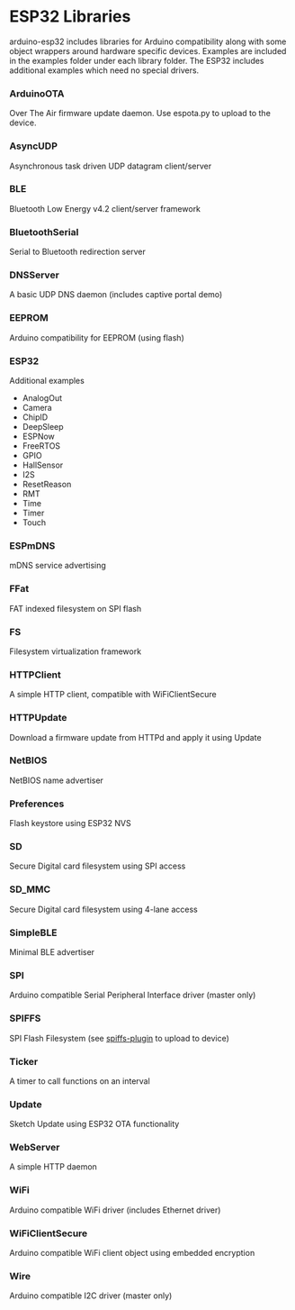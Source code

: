 # ESP32 Libraries

arduino-esp32 includes libraries for Arduino compatibility along with some object wrappers around hardware specific devices.  Examples are included in the examples folder under each library folder.  The ESP32 includes additional examples which need no special drivers.

### ArduinoOTA
  Over The Air firmware update daemon.  Use espota.py to upload to the device.

### AsyncUDP
  Asynchronous task driven UDP datagram client/server

### BLE
  Bluetooth Low Energy v4.2 client/server framework

### BluetoothSerial
  Serial to Bluetooth redirection server

### DNSServer
  A basic UDP DNS daemon (includes captive portal demo)

### EEPROM
  Arduino compatibility for EEPROM (using flash)

### ESP32
  Additional examples
  * AnalogOut
  * Camera
  * ChipID
  * DeepSleep
  * ESPNow
  * FreeRTOS
  * GPIO
  * HallSensor
  * I2S
  * ResetReason
  * RMT
  * Time
  * Timer
  * Touch

### ESPmDNS
  mDNS service advertising

### FFat
  FAT indexed filesystem on SPI flash

### FS
  Filesystem virtualization framework

### HTTPClient
  A simple HTTP client, compatible with WiFiClientSecure

### HTTPUpdate
  Download a firmware update from HTTPd and apply it using Update

### NetBIOS
  NetBIOS name advertiser

### Preferences
  Flash keystore using ESP32 NVS

### SD
  Secure Digital card filesystem using SPI access

### SD_MMC
  Secure Digital card filesystem using 4-lane access

### SimpleBLE
  Minimal BLE advertiser

### SPI
  Arduino compatible Serial Peripheral Interface driver (master only)

### SPIFFS
  SPI Flash Filesystem (see [spiffs-plugin](https://github.com/me-no-dev/arduino-esp32fs-plugin) to upload to device)

### Ticker
  A timer to call functions on an interval

### Update
  Sketch Update using ESP32 OTA functionality

### WebServer
  A simple HTTP daemon

### WiFi
  Arduino compatible WiFi driver (includes Ethernet driver)

### WiFiClientSecure
  Arduino compatible WiFi client object using embedded encryption

### Wire
  Arduino compatible I2C driver (master only)
